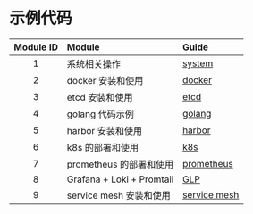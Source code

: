 # 示例代码
| Module ID | Module                    | Guide                                 |
|:---------:|:--------------------------|:--------------------------------------|
|     1     | 系统相关操作                    | [system](system/README.md)            |
|     2     | docker 安装和使用              | [docker](docker/README.md)            |
|     3     | etcd 安装和使用                | [etcd](etcd/README.md)                |
|     4     | golang 代码示例               | [golang](golang/README.md)            |
|     5     | harbor 安装和使用              | [harbor](harbor/README.md)            |
|     6     | k8s 的部署和使用                | [k8s](k8s/README.md)                  |
|     7     | prometheus 的部署和使用         | [prometheus](prometheus/README.md)    |
|     8     | Grafana + Loki + Promtail | [GLP](GLP/README.md)                  |
|     9     | service mesh 安装和使用        | [service mesh](servicemesh/README.md) |
